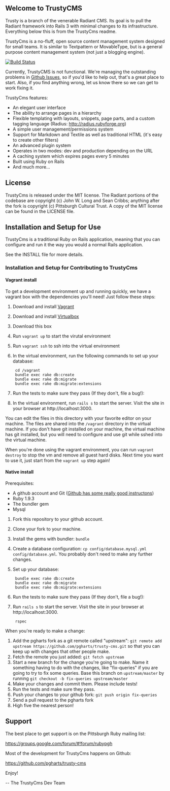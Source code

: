 ## Welcome to TrustyCMS

Trusty is a branch of the venerable Radiant CMS. Its goal is to pull the Radiant framework into Rails 3 with minimal changes to its infrastructure. Everything below this is from the TrustyCms readme.

TrustyCms is a no-fluff, open source content management system designed for
small teams. It is similar to Textpattern or MovableType, but is a general
purpose content management system (not just a blogging engine).

[![Build Status](https://secure.travis-ci.org/pgharts/trusty-cms.png?branch=master)](https://travis-ci.org/pgharts/trusty-cms/)

Currently, TrustyCMS is not functional. We're managing the outstanding problems in [Github Issues](https://github.com/pgharts/trusty-cms/issues?state=open), so if you'd like to help out, that's a great place to start. Also, if you find anything wrong, let us know there so we can get to work fixing it.


TrustyCms features:

* An elegant user interface
* The ability to arrange pages in a hierarchy
* Flexible templating with layouts, snippets, page parts, and a custom tagging
  language (Radius: http://radius.rubyforge.org)
* A simple user management/permissions system
* Support for Markdown and Textile as well as traditional HTML (it's easy to
  create other filters)
* An advanced plugin system
* Operates in two modes: dev and production depending on the URL
* A caching system which expires pages every 5 minutes
* Built using Ruby on Rails
* And much more...

## License

TrustyCms is released under the MIT license. The Radiant portions of the
codebase are copyright (c) John W. Long and Sean Cribbs; anything after the
fork is copyright (c) Pittsburgh Cultural Trust. A copy of the MIT license can
be found in the LICENSE file.

## Installation and Setup for Use

TrustyCms is a traditional Ruby on Rails application, meaning that you can
configure and run it the way you would a normal Rails application.

See the INSTALL file for more details.

### Installation and Setup for Contributing to TrustyCms

#### Vagrant install

To get a development environment up and running quickly, we have a vagrant box with the dependencies you'll need! Just follow these steps:

1. Download and install [Vagrant](http://www.vagrantup.com/)
1. Download and install [Virtualbox](https://www.virtualbox.org/)
1. Download this box
1. Run `vagrant up` to start the virutal environment
1. Run `vagrant ssh` to ssh into the virtual environment
1. In the virtual environment, run the following commands to set up your database:

        cd /vagrant
        bundle exec rake db:create
        bundle exec rake db:migrate
        bundle exec rake db:migrate:extensions

1. Run the tests to make sure they pass (If they don't, file a bug!):
1. In the virtual environment, run `rails s` to start the server. Visit the site in your browser at http://localhost:3000.

You can edit the files in this directory with your favorite editor on your
machine. The files are shared into the `/vagrant` directory in the virtual
machine. If you don't have git installed on your machine, the virtual machine
has git installed, but you will need to configure and use git while sshed into
the virtual machine.

When you're done using the vagrant environment, you can run `vagrant destroy`
to stop the vm and remove all guest hard disks. Next time you want to use it,
just start from the `vagrant up` step again!

#### Native install

Prerequisites:

* A github account and Git ([Github has some really good instructons](https://help.github.com/articles/set-up-git))
* Ruby 1.9.3
* The bundler gem
* Mysql

1. Fork this repository to your github account.
1. Clone your fork to your machine.
1. Install the gems with bundler: `bundle`
1. Create a database configuration: `cp config/database.mysql.yml config/database.yml`. You probably don't need to make any further changes.
1. Set up your database:

        bundle exec rake db:create
        bundle exec rake db:migrate
        bundle exec rake db:migrate:extensions

1. Run the tests to make sure they pass (If they don't, file a bug!):
1. Run `rails s` to start the server. Visit the site in your browser at http://localhost:3000.

        rspec


When you're ready to make a change:

1. Add the pgharts fork as a git remote called "upstream": `git remote add upstream https://github.com/pgharts/trusty-cms.git` so that you can keep up with changes that other people make.
1. Fetch the remote you just added: `git fetch upstream`
1. Start a new branch for the change you're going to make. Name it something having to do with the changes, like "fix-queries" if you are going to try to fix some queries. Base this branch on `upstream/master` by running `git checkout -b fix-queries upstream/master`
1. Make your changes and commit them. Please include tests!
1. Run the tests and make sure they pass.
1. Push your changes to your github fork: `git push origin fix-queries`
1. Send a pull request to the pgharts fork
1. High five the nearest person!


## Support

The best place to get support is on the Pittsburgh Ruby mailing list:

https://groups.google.com/forum/#!forum/rubypgh

Most of the development for TrustyCms happens on Github:

https://github.com/pgharts/trusty-cms

Enjoy!

--
The TrustyCms Dev Team
